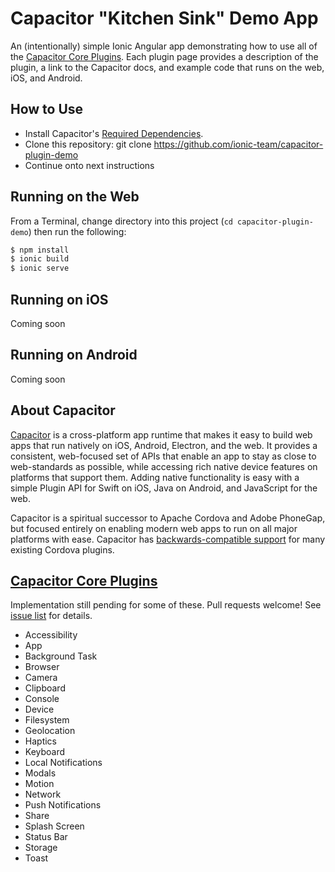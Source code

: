 # Capacitor "Kitchen Sink" Demo App

An (intentionally) simple Ionic Angular app demonstrating how to use all of the [Capacitor Core Plugins](https://capacitor.ionicframework.com/docs/apis). 
Each plugin page provides a description of the plugin, a link to the Capacitor docs, and example code that runs on the web, iOS, 
and Android.

## How to Use

* Install Capacitor's [Required Dependencies](https://capacitor.ionicframework.com/docs/getting-started/dependencies).
* Clone this repository: git clone https://github.com/ionic-team/capacitor-plugin-demo
* Continue onto next instructions

## Running on the Web

From a Terminal, change directory into this project (`cd capacitor-plugin-demo`) then run the following:

```bash
$ npm install
$ ionic build
$ ionic serve
```

## Running on iOS

Coming soon

## Running on Android

Coming soon

## About Capacitor

[Capacitor](https://capacitor.ionicframework.com/docs/) is a cross-platform app runtime that makes it easy to build web apps that run natively on iOS, Android, Electron, and the web. 
It provides a consistent, web-focused set of APIs that enable an app to stay as close to web-standards as possible, 
while accessing rich native device features on platforms that support them. 
Adding native functionality is easy with a simple Plugin API for Swift on iOS, Java on Android, and JavaScript for the web.

Capacitor is a spiritual successor to Apache Cordova and Adobe PhoneGap, but focused entirely on enabling modern web apps 
to run on all major platforms with ease. Capacitor has [backwards-compatible support](https://capacitor.ionicframework.com/docs/cordova/using-cordova-plugins) 
for many existing Cordova plugins.

## [Capacitor Core Plugins](https://capacitor.ionicframework.com/docs/apis)

Implementation still pending for some of these. Pull requests welcome! See [issue list](https://github.com/ionic-team/capacitor-plugin-demo/issues)
for details.

* Accessibility
* App
* Background Task
* Browser
* Camera
* Clipboard
* Console
* Device
* Filesystem
* Geolocation
* Haptics
* Keyboard
* Local Notifications
* Modals
* Motion
* Network
* Push Notifications
* Share
* Splash Screen
* Status Bar
* Storage 
* Toast
